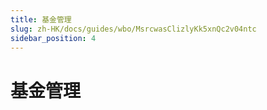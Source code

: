 ```yaml
---
title: 基金管理
slug: zh-HK/docs/guides/wbo/MsrcwasClizlyKk5xnQc2v04ntc
sidebar_position: 4
---
```



# 基金管理

